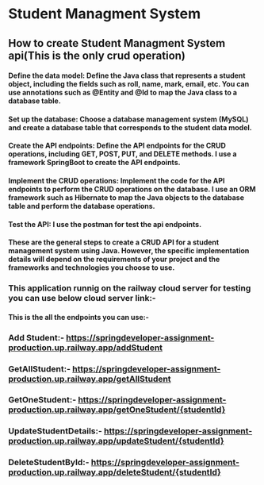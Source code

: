 # Student Managment System

## How to create Student Managment System api(This is the only crud operation)
#### Define the data model: Define the Java class that represents a student object, including the fields such as roll, name, mark, email, etc. You can use annotations such as @Entity and @Id to map the Java class to a database table.

#### Set up the database: Choose a database management system (MySQL) and create a database table that corresponds to the student data model.

#### Create the API endpoints: Define the API endpoints for the CRUD operations, including GET, POST, PUT, and DELETE methods. I  use a framework SpringBoot to create the API endpoints.

#### Implement the CRUD operations: Implement the code for the API endpoints to perform the CRUD operations on the database. I use an ORM framework such as Hibernate to map the Java objects to the database table and perform the database operations.

#### Test the API: I use the postman for test the api endpoints.

#### These are the general steps to create a CRUD API for a student management system using Java. However, the specific implementation details will depend on the requirements of your project and the frameworks and technologies you choose to use.

### This application runnig on the railway cloud server for testing you can use below cloud server link:-
#### This is the all the endpoints you can use:-

### Add Student:- https://springdeveloper-assignment-production.up.railway.app/addStudent
### GetAllStudent:- https://springdeveloper-assignment-production.up.railway.app/getAllStudent
### GetOneStudent:- https://springdeveloper-assignment-production.up.railway.app/getOneStudent/{studentId}
### UpdateStudentDetails:- https://springdeveloper-assignment-production.up.railway.app/updateStudent/{studentId}
### DeleteStudentById:- https://springdeveloper-assignment-production.up.railway.app/deleteStudent/{studentId}






